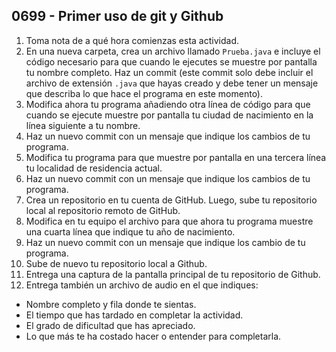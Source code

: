 ## 0699 - Primer uso de git y Github

1. Toma nota de a qué hora comienzas esta actividad.
2. En una nueva carpeta, crea un archivo llamado `Prueba.java` e incluye el código necesario para que cuando le ejecutes se muestre por pantalla tu nombre completo. Haz un commit (este commit solo debe incluir el archivo de extensión `.java` que hayas creado y debe tener un mensaje que describa lo que hace el programa en este momento).
3. Modifica ahora tu programa añadiendo otra línea de código para que cuando se ejecute muestre por pantalla tu ciudad de nacimiento en la línea siguiente a tu nombre.
3. Haz un nuevo commit con un mensaje que indique los cambios de tu programa.
4. Modifica tu programa para que muestre por pantalla en una tercera línea tu localidad de residencia actual.
5. Haz un nuevo commit con un mensaje que indique los cambios de tu programa.
6. Crea un repositorio en tu cuenta de GitHub. Luego, sube tu repositorio local al repositorio remoto de GitHub.
8. Modifica en tu equipo el archivo para que ahora tu programa muestre una cuarta línea que indique tu año de nacimiento.
9. Haz un nuevo commit con un mensaje que indique los cambio de tu programa.
10. Sube de nuevo tu repositorio local a Github.
12. Entrega una captura de la pantalla principal de tu repositorio de Github.
13. Entrega también un archivo de audio en el que indiques:
- Nombre completo y fila donde te sientas.
- El tiempo que has tardado en completar la actividad.
- El grado de dificultad que has apreciado.
- Lo que más te ha costado hacer o entender para completarla.

